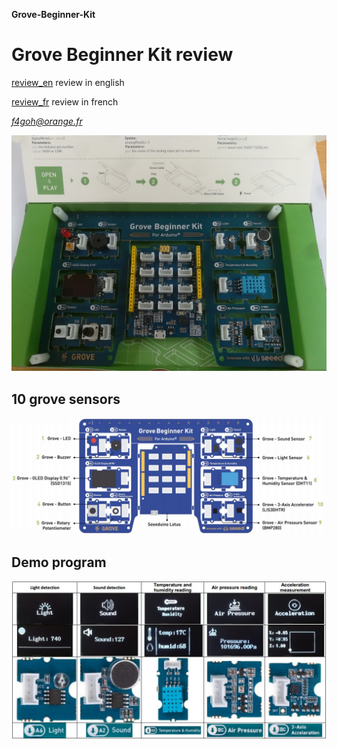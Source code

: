 **Grove-Beginner-Kit**

# Grove Beginner Kit review

[review_en](pdf/Grove_Beginner_Kit_en.pdf) review in english

[review_fr](pdf/Grove_Beginner_Kit_en.pdf) review in french

*f4goh@orange.fr*

![card](img/grove_unboxed.jpg  "grove unboxed")

## 10 grove sensors ##

![sensors](img/grove_sensors.png  "grove sensors")

## Demo program ##

![demo](img/grove_demo.jpg  "grove demo program")

